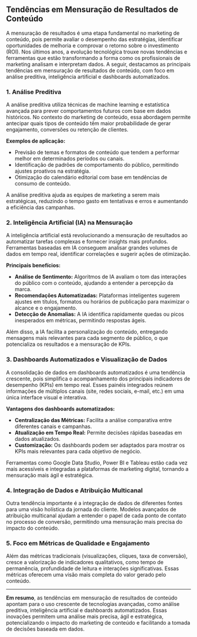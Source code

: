 
## Tendências em Mensuração de Resultados de Conteúdo

A mensuração de resultados é uma etapa fundamental no marketing de conteúdo, pois permite avaliar o desempenho das estratégias, identificar oportunidades de melhoria e comprovar o retorno sobre o investimento (ROI). Nos últimos anos, a evolução tecnológica trouxe novas tendências e ferramentas que estão transformando a forma como os profissionais de marketing analisam e interpretam dados. A seguir, destacamos as principais tendências em mensuração de resultados de conteúdo, com foco em análise preditiva, inteligência artificial e dashboards automatizados.

### 1. Análise Preditiva

A análise preditiva utiliza técnicas de machine learning e estatística avançada para prever comportamentos futuros com base em dados históricos. No contexto do marketing de conteúdo, essa abordagem permite antecipar quais tipos de conteúdo têm maior probabilidade de gerar engajamento, conversões ou retenção de clientes.

**Exemplos de aplicação:**
- Previsão de temas e formatos de conteúdo que tendem a performar melhor em determinados períodos ou canais.
- Identificação de padrões de comportamento do público, permitindo ajustes proativos na estratégia.
- Otimização do calendário editorial com base em tendências de consumo de conteúdo.

A análise preditiva ajuda as equipes de marketing a serem mais estratégicas, reduzindo o tempo gasto em tentativas e erros e aumentando a eficiência das campanhas.

### 2. Inteligência Artificial (IA) na Mensuração

A inteligência artificial está revolucionando a mensuração de resultados ao automatizar tarefas complexas e fornecer insights mais profundos. Ferramentas baseadas em IA conseguem analisar grandes volumes de dados em tempo real, identificar correlações e sugerir ações de otimização.

**Principais benefícios:**
- **Análise de Sentimento:** Algoritmos de IA avaliam o tom das interações do público com o conteúdo, ajudando a entender a percepção da marca.
- **Recomendações Automatizadas:** Plataformas inteligentes sugerem ajustes em títulos, formatos ou horários de publicação para maximizar o alcance e o engajamento.
- **Detecção de Anomalias:** A IA identifica rapidamente quedas ou picos inesperados em métricas, permitindo respostas ágeis.

Além disso, a IA facilita a personalização do conteúdo, entregando mensagens mais relevantes para cada segmento de público, o que potencializa os resultados e a mensuração de KPIs.

### 3. Dashboards Automatizados e Visualização de Dados

A consolidação de dados em dashboards automatizados é uma tendência crescente, pois simplifica o acompanhamento dos principais indicadores de desempenho (KPIs) em tempo real. Esses painéis integrados reúnem informações de múltiplos canais (site, redes sociais, e-mail, etc.) em uma única interface visual e interativa.

**Vantagens dos dashboards automatizados:**
- **Centralização das Métricas:** Facilita a análise comparativa entre diferentes canais e campanhas.
- **Atualização em Tempo Real:** Permite decisões rápidas baseadas em dados atualizados.
- **Customização:** Os dashboards podem ser adaptados para mostrar os KPIs mais relevantes para cada objetivo de negócio.

Ferramentas como Google Data Studio, Power BI e Tableau estão cada vez mais acessíveis e integradas a plataformas de marketing digital, tornando a mensuração mais ágil e estratégica.

### 4. Integração de Dados e Atribuição Multicanal

Outra tendência importante é a integração de dados de diferentes fontes para uma visão holística da jornada do cliente. Modelos avançados de atribuição multicanal ajudam a entender o papel de cada ponto de contato no processo de conversão, permitindo uma mensuração mais precisa do impacto do conteúdo.

### 5. Foco em Métricas de Qualidade e Engajamento

Além das métricas tradicionais (visualizações, cliques, taxa de conversão), cresce a valorização de indicadores qualitativos, como tempo de permanência, profundidade de leitura e interações significativas. Essas métricas oferecem uma visão mais completa do valor gerado pelo conteúdo.

---

**Em resumo**, as tendências em mensuração de resultados de conteúdo apontam para o uso crescente de tecnologias avançadas, como análise preditiva, inteligência artificial e dashboards automatizados. Essas inovações permitem uma análise mais precisa, ágil e estratégica, potencializando o impacto do marketing de conteúdo e facilitando a tomada de decisões baseada em dados.
```
